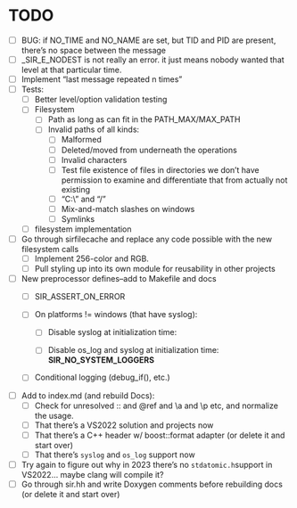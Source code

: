 # TODO

- [ ] BUG: if NO_TIME and NO_NAME are set, but TID and PID are present, there’s no space between the message
- [ ] _SIR_E_NODEST is not really an error. it just means nobody wanted that level at that particular time.
- [ ] Implement “last message repeated n times”
- [ ] Tests:
  - [ ] Better level/option validation testing
  - [ ] Filesystem
      - [ ] Path as long as can fit in the PATH_MAX/MAX_PATH
      - [ ] Invalid paths of all kinds:
          - [ ] Malformed
          - [ ] Deleted/moved from underneath the operations
          - [ ] Invalid characters
          - [ ] Test file existence of files in directories we don’t have permission to examine and differentiate that from actually not existing
          - [ ] “C:\” and “/”
          - [ ] Mix-and-match slashes on windows
          - [ ] Symlinks
  - [ ] filesystem implementation
- [ ] Go through sirfilecache and replace any code possible with the new filesystem calls
    - [ ] Implement 256-color and RGB.
    - [ ] Pull styling up into its own module for reusability in other projects
- [ ] New preprocessor defines–add to Makefile and docs
    - [ ] SIR_ASSERT_ON_ERROR

    - [ ] On platforms != windows (that have syslog):
        - [ ] Disable syslog at initialization time: 

        - [ ] Disable os_log and syslog at initialization time: **SIR_NO_SYSTEM_LOGGERS**

    - [ ] Conditional logging (debug_if(), etc.)

- [ ] Add to index.md (and rebuild Docs):
  - [ ] Check for unresolved :: and @ref and \a and \p etc, and normalize the usage.
  - [ ] That there’s a VS2022 solution and projects now
  - [ ] That there’s a C++ header w/ boost::format adapter (or delete it and start over)
  - [ ] That there’s `syslog` and `os_log` support now
- [ ] Try again to figure out why in 2023 there’s no `stdatomic.h`support in VS2022… maybe clang will compile it?
- [ ] Go through sir.hh and write Doxygen comments before rebuilding docs (or delete it and start over)
